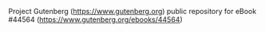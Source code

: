 Project Gutenberg (https://www.gutenberg.org) public repository for eBook #44564 (https://www.gutenberg.org/ebooks/44564)
